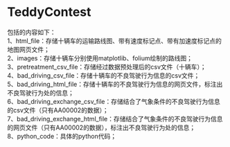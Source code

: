 # TeddyContest
包括的内容如下：  
1、html_file：存储十辆车的运输路线图、带有速度标记点、带有加速度标记点的地图网页文件；  
2、images：存储十辆车分别使用matplotlib、folium绘制的路线图；  
3、pretreatment_csv_file：存储经过数据预处理后的csv文件（十辆车）；  
4、bad_driving_csv_file：存储十辆车的不良驾驶行为信息的csv文件；  
5、bad_driving_html_file：存储十辆车的不良驾驶行为信息的网页文件，标注出不良驾驶行为处的信息；  
6、bad_driving_exchange_csv_file：存储结合了气象条件的不良驾驶行为信息的csv文件（只有AA00002的数据）；  
7、bad_driving_exchange_html_file：存储结合了气象条件的不良驾驶行为信息的网页文件（只有AA00002的数据），标注出不良驾驶行为处的信息；  
8、python_code：具体的python代码；  





